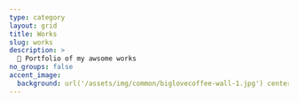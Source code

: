 ```yaml
---
type: category
layout: grid
title: Works
slug: works
description: >
  🚀 Portfolio of my awsome works
no_groups: false
accent_image: 
  background: url('/assets/img/common/biglovecoffee-wall-1.jpg') center/cover
---
```

